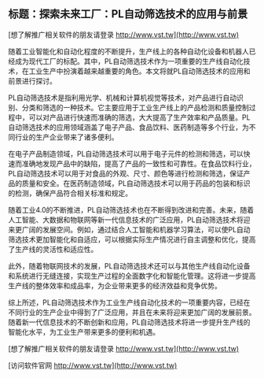## **标题：探索未来工厂：PL自动筛选技术的应用与前景**

[想了解推广相关软件的朋友请登录 http://www.vst.tw](http://www.vst.tw)

随着工业智能化和自动化程度的不断提升，生产线上的各种自动化设备和机器人已经成为现代工厂的标配。其中，PL自动筛选技术作为一项重要的生产线自动化技术，在工业生产中扮演着越来越重要的角色。本文将就PL自动筛选技术的应用和前景进行探讨。

PL自动筛选技术是指利用光学、机械和计算机视觉等技术，对产品进行自动识别、分类和筛选的一种技术。它主要应用于工业生产线上的产品检测和质量控制过程中，可以对产品进行快速而准确的筛选，大大提高了生产效率和产品质量。PL自动筛选技术的应用领域涵盖了电子产品、食品饮料、医药制造等多个行业，为不同行业的生产企业带来了诸多便利。

在电子产品制造领域，PL自动筛选技术可以用于电子元件的检测和筛选，可以快速而准确地发现产品中的缺陷，提高了产品的一致性和可靠性。在食品饮料行业，PL自动筛选技术可以用于对食品的外观、尺寸、颜色等进行检测和筛选，保证产品的质量和安全。在医药制造领域，PL自动筛选技术可以用于药品的包装和标识的检测，确保产品符合相关标准和规定。

随着工业4.0的不断推进，PL自动筛选技术也在不断得到改进和完善。未来，随着人工智能、大数据和物联网等新一代信息技术的广泛应用，PL自动筛选技术将迎来更广阔的发展空间。例如，通过结合人工智能和机器学习算法，可以使PL自动筛选技术更加智能化和自适应，可以根据实际生产情况进行自主调整和优化，提高了生产线的灵活性和适应性。

此外，随着物联网技术的发展，PL自动筛选技术还可以与其他生产线自动化设备和系统进行无缝连接，实现生产过程的全面数字化和智能化管理。这将进一步提高生产线的整体效率和成品率，为企业带来更多的经济效益和竞争优势。

综上所述，PL自动筛选技术作为工业生产线自动化技术的一项重要内容，已经在不同行业的生产企业中得到了广泛应用，并且在未来将迎来更加广阔的发展前景。随着新一代信息技术的不断创新和应用，PL自动筛选技术将进一步提升生产线的智能化水平，为工业生产带来更多的便利和机遇。

[想了解推广相关软件的朋友请登录 http://www.vst.tw](http://www.vst.tw)


[访问软件官网 http://www.vst.tw](http://www.vst.tw)
